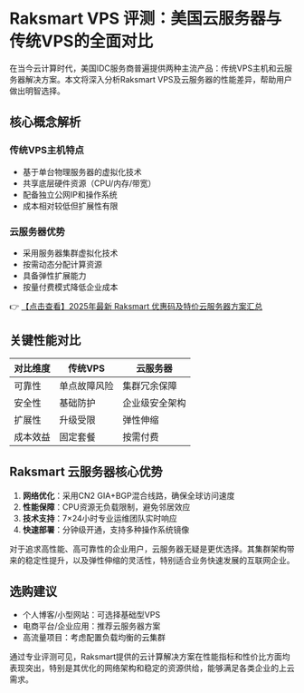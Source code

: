 # Raksmart VPS 评测：美国云服务器与传统VPS的全面对比

在当今云计算时代，美国IDC服务商普遍提供两种主流产品：传统VPS主机和云服务器解决方案。本文将深入分析Raksmart VPS及云服务器的性能差异，帮助用户做出明智选择。

## 核心概念解析

### 传统VPS主机特点
- 基于单台物理服务器的虚拟化技术
- 共享底层硬件资源（CPU/内存/带宽）
- 配备独立公网IP和操作系统
- 成本相对较低但扩展性有限

### 云服务器优势
- 采用服务器集群虚拟化技术
- 按需动态分配计算资源
- 具备弹性扩展能力
- 按量付费模式降低企业成本

👉 [【点击查看】2025年最新 Raksmart 优惠码及特价云服务器方案汇总](https://bit.ly/raksmart)

## 关键性能对比

| 对比维度       | 传统VPS                 | 云服务器               |
|----------------|-------------------------|-----------------------|
| 可靠性         | 单点故障风险            | 集群冗余保障          |
| 安全性         | 基础防护                | 企业级安全架构        |
| 扩展性         | 升级受限                | 弹性伸缩              |
| 成本效益       | 固定套餐                | 按需付费              |

## Raksmart 云服务器核心优势

1. **网络优化**：采用CN2 GIA+BGP混合线路，确保全球访问速度
2. **性能保障**：CPU资源无负载限制，避免邻居效应
3. **技术支持**：7×24小时专业运维团队实时响应
4. **快速部署**：分钟级开通，支持多种操作系统镜像

对于追求高性能、高可靠性的企业用户，云服务器无疑是更优选择。其集群架构带来的稳定性提升，以及弹性伸缩的灵活性，特别适合业务快速发展的互联网企业。

## 选购建议

- 个人博客/小型网站：可选择基础型VPS
- 电商平台/企业应用：推荐云服务器方案
- 高流量项目：考虑配置负载均衡的云集群

通过专业评测可见，Raksmart提供的云计算解决方案在性能指标和性价比方面均表现突出，特别是其优化的网络架构和稳定的资源供给，能够满足各类企业的上云需求。